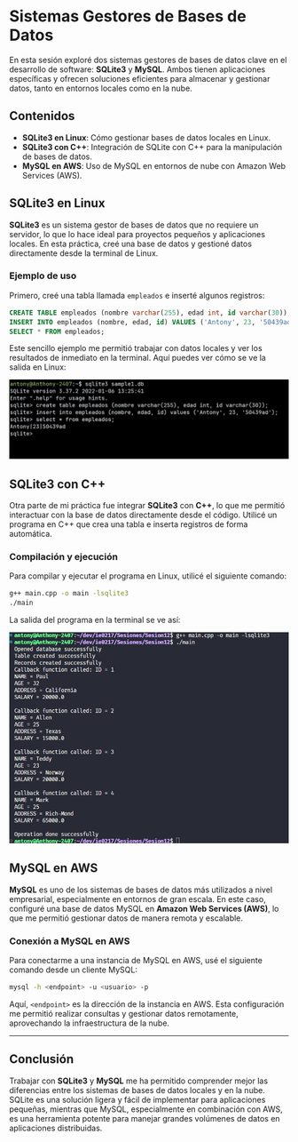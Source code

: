 # Sistemas Gestores de Bases de Datos

En esta sesión exploré dos sistemas gestores de bases de datos clave en el desarrollo de software: **SQLite3** y **MySQL**. Ambos tienen aplicaciones específicas y ofrecen soluciones eficientes para almacenar y gestionar datos, tanto en entornos locales como en la nube.

## Contenidos

- **SQLite3 en Linux**: Cómo gestionar bases de datos locales en Linux.
- **SQLite3 con C++**: Integración de SQLite con C++ para la manipulación de bases de datos.
- **MySQL en AWS**: Uso de MySQL en entornos de nube con Amazon Web Services (AWS).

## SQLite3 en Linux

**SQLite3** es un sistema gestor de bases de datos que no requiere un servidor, lo que lo hace ideal para proyectos pequeños y aplicaciones locales. En esta práctica, creé una base de datos y gestioné datos directamente desde la terminal de Linux.

### Ejemplo de uso

Primero, creé una tabla llamada `empleados` e inserté algunos registros:

```sql
CREATE TABLE empleados (nombre varchar(255), edad int, id varchar(30));
INSERT INTO empleados (nombre, edad, id) VALUES ('Antony', 23, '50439ad');
SELECT * FROM empleados;
```

Este sencillo ejemplo me permitió trabajar con datos locales y ver los resultados de inmediato en la terminal. Aquí puedes ver cómo se ve la salida en Linux:

![SQLite3 en Linux](./image.png)

## SQLite3 con C++

Otra parte de mi práctica fue integrar **SQLite3** con **C++**, lo que me permitió interactuar con la base de datos directamente desde el código. Utilicé un programa en C++ que crea una tabla e inserta registros de forma automática.

### Compilación y ejecución

Para compilar y ejecutar el programa en Linux, utilicé el siguiente comando:

```bash
g++ main.cpp -o main -lsqlite3
./main
```

La salida del programa en la terminal se ve así:

![SQLite3 con C++](./image2.png)

## MySQL en AWS

**MySQL** es uno de los sistemas de bases de datos más utilizados a nivel empresarial, especialmente en entornos de gran escala. En este caso, configuré una base de datos MySQL en **Amazon Web Services (AWS)**, lo que me permitió gestionar datos de manera remota y escalable.

### Conexión a MySQL en AWS

Para conectarme a una instancia de MySQL en AWS, usé el siguiente comando desde un cliente MySQL:

```bash
mysql -h <endpoint> -u <usuario> -p
```

Aquí, `<endpoint>` es la dirección de la instancia en AWS. Esta configuración me permitió realizar consultas y gestionar datos remotamente, aprovechando la infraestructura de la nube.

---

## Conclusión

Trabajar con **SQLite3** y **MySQL** me ha permitido comprender mejor las diferencias entre los sistemas de bases de datos locales y en la nube. SQLite es una solución ligera y fácil de implementar para aplicaciones pequeñas, mientras que MySQL, especialmente en combinación con AWS, es una herramienta potente para manejar grandes volúmenes de datos en aplicaciones distribuidas.
